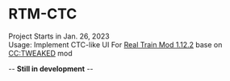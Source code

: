 # RTM-CTC
Project Starts in Jan. 26, 2023  
Usage: Implement CTC-like UI For [Real Train Mod 1.12.2](https://www.curseforge.com/minecraft/mc-mods/realtrainmod) base on [CC:TWEAKED](https://tweaked.cc/) mod

-- **Still in development** --
